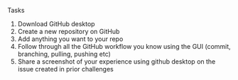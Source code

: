 Tasks

1. Download GitHub desktop
2. Create a new repository on GitHub
3. Add anything you want to your repo
4. Follow through all the GitHub workflow you know using the GUI (commit, branching, pulling, pushing etc)
5. Share a screenshot of your experience using github desktop on the issue created in prior challenges
